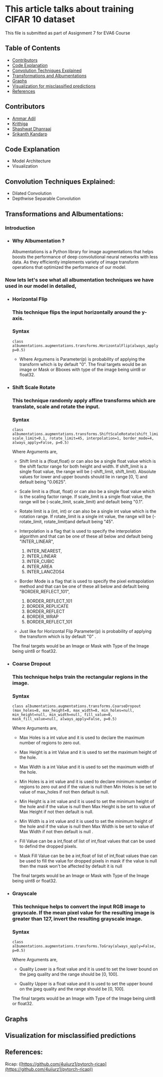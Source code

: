 # This article talks about training CIFAR 10 dataset


This file is submitted as part of Assignment 7 for EVA6 Course

## Table of Contents

* [Contributors](#Contributors)
* [Code Explanation](#Code-Explanation)
* [Convolution Techniques Explained](#Convolution-Techniques-Explained)
* [Transformations and Albumentations](#Transformations-and-Albumentations)
* [Graphs](#Graphs)
* [Visualization for misclassified predictions](#Visualization-for-misclassified-predictions)
* [References](#References)

## Contributors

* [Ammar Adil](https://github.com/adilsammar)
* [Krithiga](https://github.com/BottleSpink)
* [Shashwat Dhanraaj](https://github.com/sdhanraaj12)
* [Srikanth Kandarp](https://github.com/Srikanth-Kandarp)

## Code Explanation
* Model Architecture
* Visualization

## Convolution Techniques Explained:

* Dilated Convolution
* Depthwise Separable Convolution

## Transformations and Albumentations:

### Introduction 
  - ### Why Albumentation ? 

    Albumentations is a Python library for image augmentations that helps boosts the performance of deep convolutional neural networks with less data. As they efficiently implements variety of image transform operations that optimized the performance of our model.

### Now lets let's see what all albumentation techniques we have used in our model in detailed,

* ### Horizontal Flip
  ### This technique flips the input horizontally around the y-axis.
  
  ### Syntax 
    ```
    class albumentations.augmentations.transforms.HorizontalFlip(always_apply=False, p=0.5)
    ```
    
    * Where Argumens is Parameter(p) is probability of applying the transform which is by default "0". The final targets would be an image or Mask or Bboxes with type of the image being uint8 or float32.

* ### Shift Scale Rotate
    ### This technique randomly apply affine transforms which are translate, scale and rotate the input.
    ### Syntax 
    ```
    class albumentations.augmentations.transforms.ShiftScaleRotate(shift_limit=0.0625, scale_limit=0.1, rotate_limit=45, interpolation=1, border_mode=4, always_apply=False, p=0.5)

    ```
    Where Arguments are,

     * Shift limit is a (float,float) or can also be a single float value which is the shift factor range for both height and width. If shift_limit is a single float value, the range will be (-shift_limit, shift_limit). Absolute values for lower and upper bounds should lie in range [0, 1] and default being "0.0625".


     * Scale limit is a (float, float) or can also be a single float value which is the scaling factor range. If scale_limit is a single float value, the range will be (-scale_limit, scale_limit) and default being "0.1".


     * Rotate limit is a (int, int) or can also be a single int value which is the rotation range. If rotate_limit is a single int value, the range will be (-rotate_limit, rotate_limit)and default being "45".


     * Interpolation is a flag that is used to specify the interpolation algorithm and that can be one of these all below and default being "INTER_LINEAR",
          1. INTER_NEAREST,
          2. INTER_LINEAR
          3. INTER_CUBIC
          4. INTER_AREA
          5. INTER_LANCZOS4
       
    * Border Mode is a flag that is used to specify the pixel extrapolation method and that can be one of these all below and default being "BORDER_REFLECT_101",
  
         1. BORDER_REFLECT_101
         2. BORDER_REPLICATE
         3. BORDER_REFLECT
         4. BORDER_WRAP
         5. BORDER_REFLECT_101
        

    * Just like for Horizontal Flip Parameter(p) is probability of applying the transform which is by default "0" .


    The final targets would be an Image or Mask with Type of the Image being uint8 or float32.


* ### Coarse Dropout
  ### This technique helps train the rectangular regions in the image.

  ### Syntax 
    ```
    class albumentations.augmentations.transforms.CoarseDropout (max_holes=8, max_height=8, max_width=8, min_holes=null, min_height=null, min_width=null, fill_value=0, mask_fill_value=null, always_apply=False, p=0.5)
    ```
    Where Arguments are,

    * Max Holes is a int value and it is used to declare the maximum number of regions to zero out.


    * Max Height is a int Value and it is used to set the maximum height of the hole.


    * Max Width is a int Value and it is used to set the maximum width of the hole.

    * Min Holes is a int value and it is used to declare minimum number of regions to zero out and if the value is null then Min Holes is be set to  value of max_holes if not then default is null.

    * Min Height is a int value and it is used to set the minimum height of the hole and if the value is null then Max Height is be set to value of Max Height if not then default is null.


    * Min Width is a int value and it is used to set the minimum height of the hole and if the value is null then Max Width is be set to value of Max Width if not then default is null .


    * Fill Value can be a int,float of list of int,float values that can be used to defind the dropped pixels.


    * Mask Fill Value can be be a int,float of list of int,float values thae can be used to fill the value for dropped pixels in mask if the value is null then the mask won't be affected by default it is null


    The final targets would be an Image or Mask with Type of the Image being uint8 or float32.

* ### Grayscale
  ### This technique helps to convert the input RGB image to grayscale. If the mean pixel value for the resulting image is greater than 127, invert the resulting grayscale image.

  ### Syntax 
    ```
    class albumentations.augmentations.transforms.ToGray(always_apply=False, p=0.5)
    ```
    Where Arguments are,
     * Quality Lower is a float value and it is used to set the lower bound on the jpeg quality and the range should be [0, 100].


     * Quality Upper is a float value and it is used to set the upper bound on the jpeg quality and the range should be [0, 100].

    The final targets would be an Image with Type of the Image being uint8 or float32.

## Graphs

## Visualization for misclassified predictions
  
## References:
Ricap: ([https://github.com/4uiiurz1/pytorch-ricap](https://github.com/4uiiurz1/pytorch-ricap))
